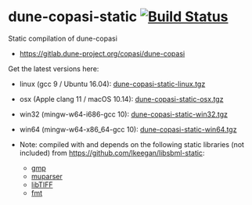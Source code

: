 # dune-copasi-static [![Build Status](https://travis-ci.org/lkeegan/dune-copasi-static.svg?branch=master)](https://travis-ci.org/lkeegan/dune-copasi-static)

Static compilation of dune-copasi
- <https://gitlab.dune-project.org/copasi/dune-copasi>

Get the latest versions here:

- linux (gcc 9 / Ubuntu 16.04): [dune-copasi-static-linux.tgz](https://github.com/lkeegan/dune-copasi-static/releases/latest/download/dune-copasi-static-linux.tgz)
- osx (Apple clang 11 / macOS 10.14): [dune-copasi-static-osx.tgz](https://github.com/lkeegan/dune-copasi-static/releases/latest/download/dune-copasi-static-osx.tgz)
- win32 (mingw-w64-i686-gcc 10): [dune-copasi-static-win32.tgz](https://github.com/lkeegan/dune-copasi-static/releases/latest/download/dune-copasi-static-win32.tgz)
- win64 (mingw-w64-x86_64-gcc 10): [dune-copasi-static-win64.tgz](https://github.com/lkeegan/dune-copasi-static/releases/latest/download/dune-copasi-static-win64.tgz)

- Note: compiled with and depends on the following static libraries (not included) from <https://github.com/lkeegan/libsbml-static>:
  - [gmp](https://gmplib.org)
  - [muparser](https://github.com/beltoforion/muparser)
  - [libTIFF](http://www.libtiff.org/)
  - [fmt](https://fmt.dev/)
